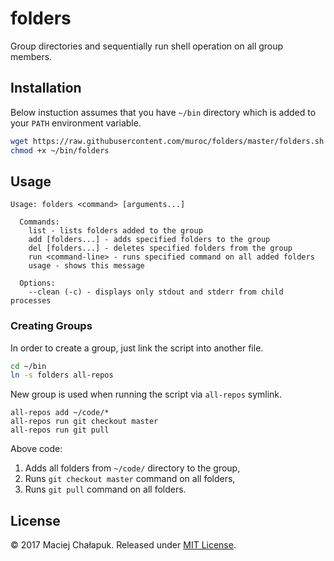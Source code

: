 # folders

Group directories and sequentially run shell operation on all group members.

## Installation

Below instuction assumes that you have `~/bin` directory which is added to your
`PATH` environment variable.

```sh
wget https://raw.githubusercontent.com/muroc/folders/master/folders.sh -O ~/bin/folders
chmod +x ~/bin/folders
```

## Usage

```
Usage: folders <command> [arguments...]

  Commands:
    list - lists folders added to the group
    add [folders...] - adds specified folders to the group
    del [folders...] - deletes specified folders from the group
    run <command-line> - runs specified command on all added folders
    usage - shows this message
    
  Options:
    --clean (-c) - displays only stdout and stderr from child processes
```

### Creating Groups

In order to create a group, just link the script into another file.

```sh
cd ~/bin
ln -s folders all-repos
```

New group is used when running the script via `all-repos` symlink.

```
all-repos add ~/code/*
all-repos run git checkout master
all-repos run git pull
```

Above code:

 1. Adds all folders from `~/code/` directory to the group,
 2. Runs `git checkout master` command on all folders,
 3. Runs `git pull` command on all folders.

## License

&copy; 2017 Maciej Chałapuk. Released under [MIT License](LICENSE).

